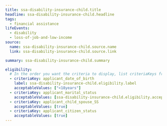 ```yaml
---
title: ssa-disability-insurance-child.title
headline: ssa-disability-insurance-child.headline
tags:
  - financial assistance
lifeEvents:
  - disability
  - loss-of-job-and-low-income
source:
  name: ssa-disability-insurance-child.source.name
  link: ssa-disability-insurance-child.source.link

summary: ssa-disability-insurance-child.summary

eligibility:
  # In the order you want the criteria to display, list criteriaKeys from the csv here, each followed by a comma-separated list of which values indicate eligibility for that criteria. Wrap individual values in quotes if they have inner commas.
  - criteriaKey: applicant_date_of_birth
    label: ssa-disability-insurance-child.eligibility.label
    acceptableValues: ["<18years"]
  - criteriaKey: applicant_marital_status
    acceptableValues: [ssa-disability-insurance-child.eligibility.acceptableValues]
  - criteriaKey: applicant_child_spouse_SS
    acceptableValues: [true]
  - criteriaKey: applicant_citizen_status
    acceptableValues: [true]
---
```

